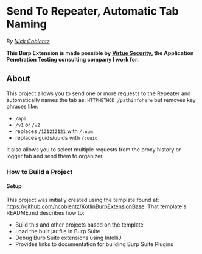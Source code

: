 # Send To Repeater, Automatic Tab Naming

_By [Nick Coblentz](https://www.linkedin.com/in/ncoblentz/)_

__This Burp Extension is made possible by [Virtue Security](https://www.virtuesecurity.com), the Application Penetration Testing consulting company I work for.__

## About

This project allows you to send one or more requests to the Repeater and automatically names the tab as:
`HTTPMETHOD /pathinfohere` but removes key phrases like:
- `/api`
- `/v1` or `/v2`
- replaces `/121212121` with `/:num`
- replaces guids/uuids with `/:uuid`

It also allows you to select multiple requests from the proxy history or logger tab and send them to organizer.

### How to Build a Project

#### Setup

This project was initially created using the template found at: https://github.com/ncoblentz/KotlinBurpExtensionBase. That template's README.md describes how to:
- Build this and other projects based on the template
- Load the built jar file in Burp Suite
- Debug Burp Suite extensions using IntelliJ
- Provides links to documentation for building Burp Suite Plugins